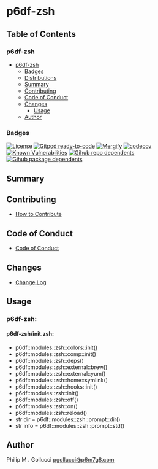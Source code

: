 # p6df-zsh

## Table of Contents


### p6df-zsh
- [p6df-zsh](#p6df-zsh)
  - [Badges](#badges)
  - [Distributions](#distributions)
  - [Summary](#summary)
  - [Contributing](#contributing)
  - [Code of Conduct](#code-of-conduct)
  - [Changes](#changes)
    - [Usage](#usage)
  - [Author](#author)

### Badges

[![License](https://img.shields.io/badge/License-Apache%202.0-yellowgreen.svg)](https://opensource.org/licenses/Apache-2.0)
[![Gitpod ready-to-code](https://img.shields.io/badge/Gitpod-ready--to--code-blue?logo=gitpod)](https://gitpod.io/#https://github.com/p6m7g8/p6df-zsh)
[![Mergify](https://img.shields.io/endpoint.svg?url=https://gh.mergify.io/badges/p6m7g8/p6df-zsh/&style=flat)](https://mergify.io)
[![codecov](https://codecov.io/gh/p6m7g8/p6df-zsh/branch/master/graph/badge.svg?token=14Yj1fZbew)](https://codecov.io/gh/p6m7g8/p6df-zsh)
[![Known Vulnerabilities](https://snyk.io/test/github/p6m7g8/p6df-zsh/badge.svg?targetFile=package.json)](https://snyk.io/test/github/p6m7g8/p6df-zsh?targetFile=package.json)
[![Gihub repo dependents](https://badgen.net/github/dependents-repo/p6m7g8/p6df-zsh)](https://github.com/p6m7g8/p6df-zsh/network/dependents?dependent_type=REPOSITORY)
[![Gihub package dependents](https://badgen.net/github/dependents-pkg/p6m7g8/p6df-zsh)](https://github.com/p6m7g8/p6df-zsh/network/dependents?dependent_type=PACKAGE)

## Summary

## Contributing

- [How to Contribute](CONTRIBUTING.md)

## Code of Conduct

- [Code of Conduct](https://github.com/p6m7g8/.github/blob/master/CODE_OF_CONDUCT.md)

## Changes

- [Change Log](CHANGELOG.md)

## Usage

### p6df-zsh:

#### p6df-zsh/init.zsh:

- p6df::modules::zsh::colors::init()
- p6df::modules::zsh::comp::init()
- p6df::modules::zsh::deps()
- p6df::modules::zsh::external::brew()
- p6df::modules::zsh::external::yum()
- p6df::modules::zsh::home::symlink()
- p6df::modules::zsh::hooks::init()
- p6df::modules::zsh::init()
- p6df::modules::zsh::off()
- p6df::modules::zsh::on()
- p6df::modules::zsh::reload()
- str dir = p6df::modules::zsh::prompt::dir()
- str info = p6df::modules::zsh::prompt::std()



## Author

Philip M . Gollucci <pgollucci@p6m7g8.com>
